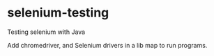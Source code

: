 # selenium-testing
Testing selenium with Java

Add chromedriver, and Selenium drivers in a lib map to run programs.
